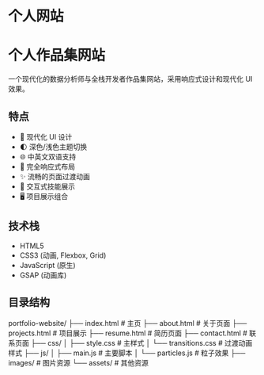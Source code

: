 # 个人网站

# 个人作品集网站

一个现代化的数据分析师与全栈开发者作品集网站，采用响应式设计和现代化 UI 效果。

## 特点

- 🎨 现代化 UI 设计
- 🌓 深色/浅色主题切换
- 🌐 中英文双语支持
- 📱 完全响应式布局
- ✨ 流畅的页面过渡动画
- 🎯 交互式技能展示
- 🖥️ 项目展示组合

## 技术栈

- HTML5
- CSS3 (动画, Flexbox, Grid)
- JavaScript (原生)
- GSAP (动画库)

## 目录结构

portfolio-website/
├── index.html # 主页
├── about.html # 关于页面
├── projects.html # 项目展示
├── resume.html # 简历页面
├── contact.html # 联系页面
├── css/
│ ├── style.css # 主样式
│ └── transitions.css # 过渡动画样式
├── js/
│ ├── main.js # 主要脚本
│ └── particles.js # 粒子效果
├── images/ # 图片资源
└── assets/ # 其他资源
